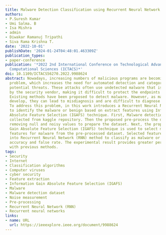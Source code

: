 ```yaml
---
title: Malware Detection Classification using Recurrent Neural Network
authors:
- P.Suresh Kumar
- Umi Salma. B
- Isa Mishra
- admin
- Diwakar Ramanuj Tripathi
- Siva Rama Krishna T.
date: '2022-10-01'
publishDate: '2024-01-24T04:48:01.463309Z'
publication_types:
- paper-conference
publication: '*2022 2nd International Conference on Technological Advancements in
  Computational Sciences (ICTACS)*'
doi: 10.1109/ICTACS56270.2022.9988624
abstract: Nowadays, increasing numbers of malicious programs are becoming a serious
  problem, which increases the need for automated detection and categorization of
  potential threats. These attacks often use undetected malware that is not recognized
  by the security vendor, making it difficult to protect the endpoints from viruses.
  Existing methods have been proposed to detect malware. However, as malware variations
  develop, they can lead to misdiagnosis and are difficult to diagnose accurately.
  To address this problem, in this work introduces a Recurrent Neural Network (RNN)
  to identify the malware or benign based on extract features using Information Gain
  Absolute Feature Selection (IGAFS) technique. First, Malware detection dataset is
  collected from kaggle repository. Then the proposed pre-process the dataset for
  removing null and noisy values to prepare the dataset. Next, the proposed Information
  Gain Absolute Feature Selection (IGAFS) technique is used to select most relevant
  features for malware from the pre-processed dataset. Selected features are trained
  into Recurrent Neural Network (RNN) method to classify as malware or not with better
  accuracy and false rate. The experimental result provides greater performance compared
  with previous methods.
tags:
- Security
- Internet
- Classification algorithms
- Computer viruses
- cyber security
- Feature extraction
- Information Gain Absolute Feature Selection (IGAFS)
- Malware
- Malware detection dataset
- Noise measurement
- Pre-processing
- Recurrent Neural Network (RNN)
- Recurrent neural networks
links:
- name: URL
  url: https://ieeexplore.ieee.org/document/9988624
---
```


